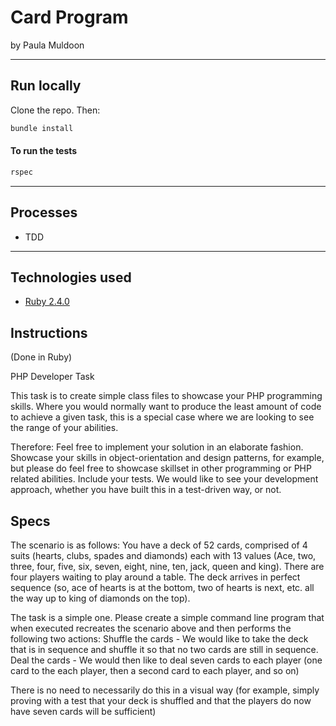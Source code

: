 # Card Program
by Paula Muldoon

---

## Run locally
Clone the repo. Then:

```bash
bundle install
```
#### To run the tests
```bash
rspec
```

---
## Processes
* TDD

---
## Technologies used

* [Ruby 2.4.0](https://www.ruby-lang.org/en/)

## Instructions
(Done in Ruby)

PHP Developer Task

This task is to create simple class files to showcase your PHP programming skills. Where you would normally want to produce the least amount of code to achieve a given task, this is a special case where we are looking to see the range of your abilities.

Therefore:
Feel free to implement your solution in an elaborate fashion. Showcase your skills in object-orientation and design patterns, for example, but please do feel free to showcase skillset in other programming or PHP related abilities.
Include your tests. We would like to see your development approach, whether you have built this in a test-driven way, or not.

## Specs
The scenario is as follows:
You have a deck of 52 cards, comprised of 4 suits (hearts, clubs, spades and diamonds) each with 13 values (Ace, two, three, four, five, six, seven, eight, nine, ten, jack, queen and king).
There are four players waiting to play around a table.
The deck arrives in perfect sequence (so, ace of hearts is at the bottom, two of hearts is next, etc. all the way up to king of diamonds on the top).

The task is a simple one. Please create a simple command line program that when executed recreates the scenario above and then performs the following two actions:
Shuffle the cards  - We would like to take the deck that is in sequence and shuffle it so that no two cards are still in sequence.
Deal the cards - We would then like to deal seven cards to each player (one card to the each player, then a second card to each player, and so on)

There is no need to necessarily do this in a visual way (for example, simply proving with a test that your deck is shuffled and that the players do now have seven cards will be sufficient)
